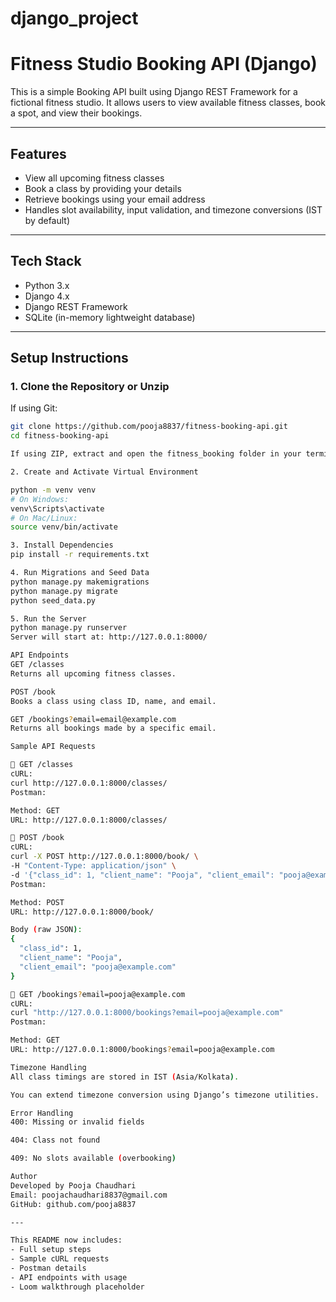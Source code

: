 # django_project
# Fitness Studio Booking API (Django)

This is a simple Booking API built using Django REST Framework for a fictional fitness studio. It allows users to view available fitness classes, book a spot, and view their bookings.

---

## Features

- View all upcoming fitness classes
- Book a class by providing your details
- Retrieve bookings using your email address
- Handles slot availability, input validation, and timezone conversions (IST by default)

---

## Tech Stack

- Python 3.x
- Django 4.x
- Django REST Framework
- SQLite (in-memory lightweight database)

---

## Setup Instructions

### 1. Clone the Repository or Unzip
If using Git:
```bash
git clone https://github.com/pooja8837/fitness-booking-api.git
cd fitness-booking-api

If using ZIP, extract and open the fitness_booking folder in your terminal.

2. Create and Activate Virtual Environment

python -m venv venv
# On Windows:
venv\Scripts\activate
# On Mac/Linux:
source venv/bin/activate

3. Install Dependencies
pip install -r requirements.txt

4. Run Migrations and Seed Data
python manage.py makemigrations
python manage.py migrate
python seed_data.py

5. Run the Server
python manage.py runserver
Server will start at: http://127.0.0.1:8000/

API Endpoints
GET /classes
Returns all upcoming fitness classes.

POST /book
Books a class using class ID, name, and email.

GET /bookings?email=email@example.com
Returns all bookings made by a specific email.

Sample API Requests

🔹 GET /classes
cURL:
curl http://127.0.0.1:8000/classes/
Postman:

Method: GET
URL: http://127.0.0.1:8000/classes/

🔹 POST /book
cURL:
curl -X POST http://127.0.0.1:8000/book/ \
-H "Content-Type: application/json" \
-d '{"class_id": 1, "client_name": "Pooja", "client_email": "pooja@example.com"}'
Postman:

Method: POST
URL: http://127.0.0.1:8000/book/

Body (raw JSON):
{
  "class_id": 1,
  "client_name": "Pooja",
  "client_email": "pooja@example.com"
}

🔹 GET /bookings?email=pooja@example.com
cURL:
curl "http://127.0.0.1:8000/bookings?email=pooja@example.com"
Postman:

Method: GET
URL: http://127.0.0.1:8000/bookings?email=pooja@example.com

Timezone Handling
All class timings are stored in IST (Asia/Kolkata).

You can extend timezone conversion using Django’s timezone utilities.

Error Handling
400: Missing or invalid fields

404: Class not found

409: No slots available (overbooking)

Author
Developed by Pooja Chaudhari
Email: poojachaudhari8837@gmail.com
GitHub: github.com/pooja8837

---

This README now includes:
- Full setup steps 
- Sample cURL requests  
- Postman details 
- API endpoints with usage 
- Loom walkthrough placeholder 